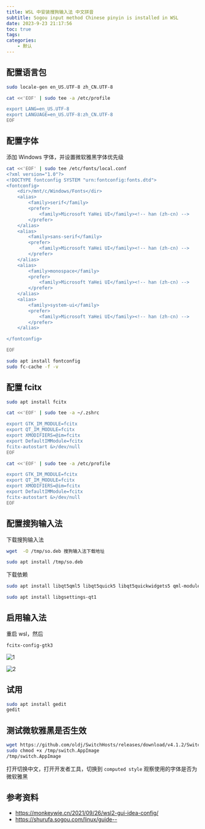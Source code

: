 ```yaml
---
title: WSL 中安装搜狗输入法 中文拼音
subtitle: Sogou input method Chinese pinyin is installed in WSL
date: 2023-9-23 21:17:56
toc: true
tags: 
categories: 
    - 默认
---
```



## 配置语言包
```sh
sudo locale-gen en_US.UTF-8 zh_CN.UTF-8

cat <<'EOF' | sudo tee -a /etc/profile

export LANG=en_US.UTF-8
export LANGUAGE=en_US.UTF-8:zh_CN.UTF-8
EOF
```

## 配置字体
添加 Windows 字体，并设置微软雅黑字体优先级
```sh
cat <<'EOF' | sudo tee /etc/fonts/local.conf
<?xml version="1.0"?>
<!DOCTYPE fontconfig SYSTEM "urn:fontconfig:fonts.dtd">
<fontconfig>
  	<dir>/mnt/c/Windows/Fonts</dir>
	<alias>
		<family>serif</family>
		<prefer>
			<family>Microsoft YaHei UI</family><!-- han (zh-cn) -->
		</prefer>
	</alias>
	<alias>
		<family>sans-serif</family>
		<prefer>
			<family>Microsoft YaHei UI</family><!-- han (zh-cn) -->
		</prefer>
	</alias>
	<alias>
		<family>monospace</family>
		<prefer>
			<family>Microsoft YaHei UI</family><!-- han (zh-cn) -->
		</prefer>
	</alias>
	<alias>
		<family>system-ui</family>
		<prefer>
			<family>Microsoft YaHei UI</family><!-- han (zh-cn) -->
		</prefer>
	</alias>

</fontconfig>

EOF

sudo apt install fontconfig
sudo fc-cache -f -v
```

## 配置 fcitx
```sh
sudo apt install fcitx

cat <<'EOF' | sudo tee -a ~/.zshrc

export GTK_IM_MODULE=fcitx
export QT_IM_MODULE=fcitx
export XMODIFIERS=@im=fcitx
export DefaultIMModule=fcitx
fcitx-autostart &>/dev/null
EOF

cat <<'EOF' | sudo tee -a /etc/profile

export GTK_IM_MODULE=fcitx
export QT_IM_MODULE=fcitx
export XMODIFIERS=@im=fcitx
export DefaultIMModule=fcitx
fcitx-autostart &>/dev/null
EOF
```

## 配置搜狗输入法
下载搜狗输入法
```sh
wget  -O /tmp/so.deb 搜狗输入法下载地址

sudo apt install /tmp/so.deb
```

下载依赖
```sh
sudo apt install libqt5qml5 libqt5quick5 libqt5quickwidgets5 qml-module-qtquick2

sudo apt install libgsettings-qt1
```

## 启用输入法
重启 wsl，然后
```sh
fcitx-config-gtk3
```

![1](https://shurufa.sogou.com/_next/image?url=%2F_next%2Fstatic%2Fmedia%2Fhelp15.c14aafcd.png&w=1080&q=75)

![2](https://shurufa.sogou.com/_next/image?url=%2F_next%2Fstatic%2Fmedia%2Fhelp16.e32b0f4a.png&w=1080&q=75)

## 试用
```sh
sudo apt install gedit
gedit
```

## 测试微软雅黑是否生效
```sh
wget https://github.com/oldj/SwitchHosts/releases/download/v4.1.2/SwitchHosts_linux_x86_64_4.1.2.6086.AppImage -O /tmp/switch.AppImage
sudo chmod +x /tmp/switch.AppImage
/tmp/switch.AppImage
```
打开切换中文，打开开发者工具，切换到 `computed style` 观察使用的字体是否为微软雅黑

## 参考资料
- https://monkeywie.cn/2021/09/26/wsl2-gui-idea-config/
- https://shurufa.sogou.com/linux/guide--